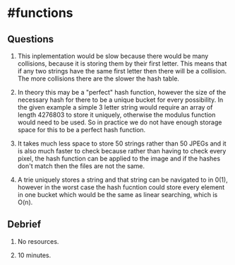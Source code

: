 # #functions

## Questions

1. This inplementation would be slow because there would be many collisions, because it is storing them by their first letter. This means that if any two strings have the same first letter then there will be a collision. The more collisions there are the slower the hash table.

2. In theory this may be a "perfect" hash function, however the size of the necessary hash for there to be a unique bucket for every possibility. In the given example a simple 3 letter string would require an array of length 4276803 to store it uniquely, otherwise the modulus function would need to be used. So in practice we do not have enough storage space for this to be a perfect hash function.

3. It takes much less space to store 50 strings rather than 50 JPEGs and it is also much faster to check because rather than having to check every pixel, the hash function can be applied to the image and if the hashes don't match then the files are not the same.

4. A trie uniquely stores a string and that string can be navigated to in 0(1), however in the worst case the hash fucntion could store every element in one bucket which would be the same as linear searching, which is O(n).

## Debrief

1. No resources.

2. 10 minutes.
